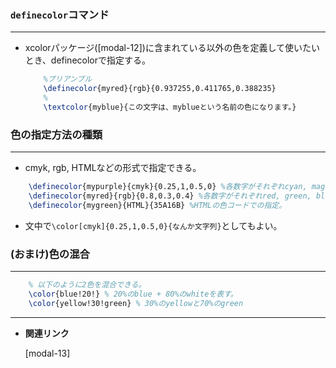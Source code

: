 <!--23-->
<!--(マクロ)色を定義して使う-->

### `definecolor`コマンド

---

- xcolorパッケージ([modal-12]<!--文字色指定(xcolorパッケージ)-->)に含まれている以外の色を定義して使いたいとき、definecolorで指定する。
    
    ```latex
        %プリアンブル
        \definecolor{myred}{rgb}{0.937255,0.411765,0.388235}
        %
        \textcolor{myblue}{この文字は、myblueという名前の色になります。}
    ```

### 色の指定方法の種類
---

- cmyk, rgb, HTMLなどの形式で指定できる。

```latex    
    \definecolor{mypurple}{cmyk}{0.25,1,0.5,0} %各数字がそれぞれcyan, magenta, yellow, blackに対応。値は0~1の間をとる。
    \definecolor{myred}{rgb}{0.8,0.3,0.4} %各数字がそれぞれred, green, blueに対応。値は0~1の間をとる。
    \definecolor{mygreen}{HTML}{35A16B} %HTMLの色コードでの指定。
```
- 文中で`\color[cmyk]{0.25,1,0.5,0}{なんか文字列}`としてもよい。

### (おまけ)色の混合

---

```latex
    % 以下のように2色を混合できる。
    \color{blue!20!} % 20%のblue + 80%のwhiteを表す。
    \color{yellow!30!green} % 30%のyellowと70%のgreen
```

---

- **関連リンク**
    
    <div class="related-link-wrapper">
      [modal-13]<!--文字色指定(xcolorパッケージ)-->
    </div>
    